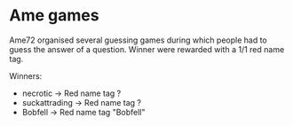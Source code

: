 # Ame games

Ame72 organised several guessing games during which people had to guess the answer of a question. Winner were rewarded with a 1/1 red name tag.

Winners:

* necrotic -> Red name tag ?
* suckattrading -> Red name tag ?
* Bobfell -> Red name tag "Bobfell"
